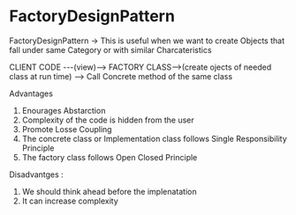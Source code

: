 # FactoryDesignPattern
FactoryDesignPattern -> This is useful when we want to create Objects that fall under same Category or with similar Charcateristics 

CLIENT CODE ---(view)--> FACTORY CLASS-->(create ojects of needed class at run time) --> Call Concrete method of the same class

Advantages 
1) Enourages Abstarction 
2) Complexity of the code is hidden from the user
3) Promote Losse Coupling
4) The concrete class or Implementation class follows Single Responsibility Principle
5) The factory class follows Open Closed Principle


Disadvantges :
1) We should think ahead before the implenatation 
2) It can increase complexity 


